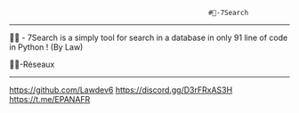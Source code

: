                                                       #👑-7Search 
______________________________________________________________________________________________________________________________
🧑‍💻 - 7Search is a simply tool for search in a database in only 91 line of code in Python ! (By Law)

🧑‍💻-Réseaux 
____________________                       
https://github.com/Lawdev6 
https://discord.gg/D3rFRxAS3H
https://t.me/EPANAFR                         

